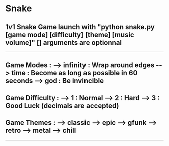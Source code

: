 # Snake
1v1 Snake Game
launch with "python snake.py [game mode] [difficulty] [theme] [music volume]"
[] arguments are optionnal
------------------------------
------------------------------
Game Modes : 
 --> infinity : Wrap around edges
 --> time : Become as long as possible in 60 seconds
 --> god : Be invincible 
------------------------------
Game Difficulty : 
 --> 1 : Normal
 --> 2 : Hard
 --> 3 : Good Luck
 (decimals are accepted)
------------------------------
Game Themes : 
 --> classic
 --> epic
 --> gfunk
 --> retro
 --> metal
 --> chill
------------------------------
------------------------------
